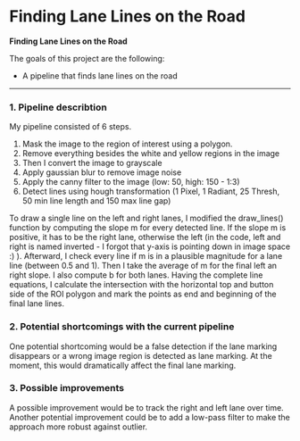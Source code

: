 # **Finding Lane Lines on the Road** 

**Finding Lane Lines on the Road**

The goals of this project are the following:
* A pipeline that finds lane lines on the road

---

### 1. Pipeline describtion

My pipeline consisted of 6 steps. 

1. Mask the image to the region of interest using a polygon.
2. Remove everything besides the white and yellow regions in the image
3. Then I convert the image to grayscale
4. Apply gaussian blur to remove image noise
5. Apply the canny filter to the image (low: 50, high: 150 - 1:3)
6. Detect lines using hough transformation (1 Pixel, 1 Radiant, 25 Thresh, 50 min line length and 150 max line gap)


To draw a single line on the left and right lanes, I modified the draw_lines() function by computing the slope m for every detected line. If the slope m is positive, it has to be the right lane, otherwise the left (in the code, left and right is named inverted - I forgot that y-axis is pointing down in image space :) ). Afterward, I check every line if m is in a plausible magnitude for a lane line (between 0.5 and 1). Then I take the average of m for the final left an right slope. I also compute b for both lanes. Having the complete line equations, I calculate the intersection with the horizontal top and button side of the ROI polygon and mark the points as end and beginning of the final lane lines.


### 2. Potential shortcomings with the current pipeline


One potential shortcoming would be a false detection if the lane marking disappears or a wrong image region is detected as lane marking. At the moment, this would dramatically affect the final lane marking.


### 3. Possible improvements

A possible improvement would be to track the right and left lane over time. Another potential improvement could be to add a low-pass filter to make the approach more robust against outlier.
